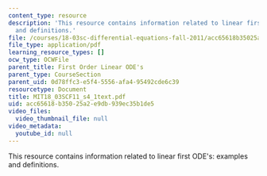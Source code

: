 ```yaml
---
content_type: resource
description: 'This resource contains information related to linear first ODE''s: examples
  and definitions.'
file: /courses/18-03sc-differential-equations-fall-2011/acc65618b35025a2e9db939ec35b1de5_MIT18_03SCF11_s4_1text.pdf
file_type: application/pdf
learning_resource_types: []
ocw_type: OCWFile
parent_title: First Order Linear ODE's
parent_type: CourseSection
parent_uid: 0d78ffc3-e5f4-5556-afa4-95492cde6c39
resourcetype: Document
title: MIT18_03SCF11_s4_1text.pdf
uid: acc65618-b350-25a2-e9db-939ec35b1de5
video_files:
  video_thumbnail_file: null
video_metadata:
  youtube_id: null
---
```

This resource contains information related to linear first ODE's: examples and definitions.

